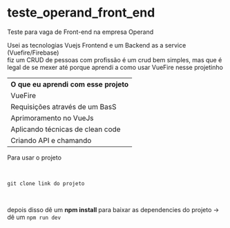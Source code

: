 # teste_operand_front_end
Teste para vaga de Front-end na empresa Operand

Usei as tecnologias Vuejs Frontend e um Backend as a service (Vuefire/Firebase) <br>
fiz um CRUD de pessoas com profissão é um crud bem simples, mas que é legal de se mexer até porque aprendi a como usar VueFire nesse projetinho 

<table style="width:100%" style="font-color: #FB7052; font-size:12;">
  <tr>
    <th>O que eu aprendi com esse projeto</th>
  </tr>
  <tr>
    <td>VueFire</td>
  </tr>
  <tr>
    <td>Requisições através de um BasS</td>
  </tr>
  <tr>
    <td>Aprimoramento no VueJs</td>
  </tr>
  <tr>
    <td>Aplicando técnicas de clean code</td>
  </tr>
  <tr>
    <td>Criando API e chamando</td>
  </tr>
</table>

<p>Para usar o projeto</p>
<br/>

`git clone link do projeto`

<br/>

depois disso dê um <strong> npm install </strong> para baixar as dependencies do projeto -> dê um `npm run dev`

